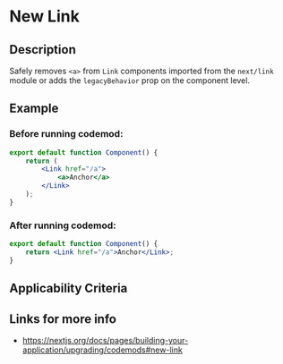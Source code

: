 # New Link

## Description

Safely removes `<a>` from `Link` components imported from the `next/link` module or adds the `legacyBehavior` prop on the component level.

## Example

### Before running codemod:

```jsx
export default function Component() {
	return (
		<Link href="/a">
			<a>Anchor</a>
		</Link>
	);
}
```

### After running codemod:

```jsx
export default function Component() {
	return <Link href="/a">Anchor</Link>;
}
```

## Applicability Criteria

## Links for more info

- https://nextjs.org/docs/pages/building-your-application/upgrading/codemods#new-link